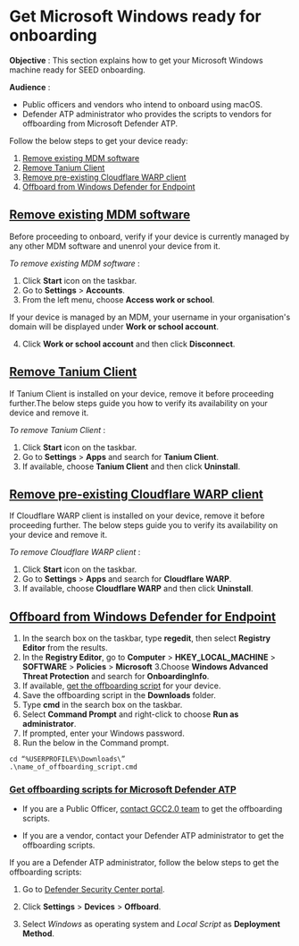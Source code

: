 # Get Microsoft Windows ready for onboarding

**Objective** : This section explains how to get your Microsoft Windows machine ready for SEED onboarding.

**Audience** :
- Public officers and vendors who intend to onboard using macOS.
- Defender ATP administrator who provides the scripts to vendors for offboarding from Microsoft Defender ATP.

Follow the below steps to get your device ready:
1. [Remove existing MDM software](#remove-existing-mdm-software)
2. [Remove Tanium Client](#remove-tanium-client)
3. [Remove pre-existing Cloudflare WARP client](#remove-pre-existing-cloudflare-warp-client)
4. [Offboard from Windows Defender for Endpoint](#offboard-from-windows-defender-for-endpoint)

## [Remove existing MDM software](#remove-existing-mdm-software)
Before proceeding to onboard, verify if your device is currently managed by any other MDM software and unenrol your device from it.

*To remove existing MDM software* :
1. Click **Start** icon on the taskbar.
2. Go to **Settings** > **Accounts**.
3. From the left menu, choose **Access work or school**.
<!-- image verify-mdm-->
If your device is managed by an MDM, your username in your organisation's domain will be displayed under **Work or school account**.
<!--image access-work-orschool-account-->
4. Click **Work or school account** and then click **Disconnect**.

## [Remove Tanium Client](#remove-tanium-client)
If Tanium Client is installed on your device, remove it before proceeding further.The below steps guide you how to verify its availability on your device and remove it.

*To remove Tanium Client* :
1. Click **Start** icon on the taskbar.
2. Go to **Settings** > **Apps** and search for **Tanium Client**.
3. If available, choose **Tanium Client** and then click **Uninstall**.

## [Remove pre-existing Cloudflare WARP client](#remove-pre-existing-cloudflare-warp-client)
If Cloudflare WARP client is installed on your device, remove it before proceeding further. The below steps guide you to verify its availability on your device and remove it.

*To remove Cloudflare WARP client* :
1. Click **Start** icon on the taskbar.
2. Go to **Settings** > **Apps** and search for **Cloudflare WARP**.
3. If available, choose **Cloudflare WARP** and then click **Uninstall**.

## [Offboard from Windows Defender for Endpoint](#offboard-from-windows-defender-for-endpoint)
1. In the search box on the taskbar, type **regedit**, then select **Registry Editor** from the results.  
2. In the **Registry Editor**, go to **Computer** > **HKEY_LOCAL_MACHINE** > **SOFTWARE** > **Policies** > **Microsoft**
3.Choose **Windows Advanced Threat Protection** and search for **OnboardingInfo**.
4. If available, [get the offboarding script](#get-offboarding-scripts-for-microsoft-defender-atp) for your device.
5. Save the offboarding script in the **Downloads** folder.
6. Type **cmd** in the search box on the taskbar.
7. Select **Command Prompt** and right-click to choose **Run as administrator**.
8. If prompted, enter your Windows password.
9. Run the below in the Command prompt.

 ```
 cd “%USERPROFILE%\Downloads\”
.\name_of_offboarding_script.cmd
  ```

  ### [Get offboarding scripts for Microsoft Defender ATP](#get-offboarding-scripts-for-microsoft-defender-atp)

  - If you are a Public Officer, [contact GCC2.0 team](gcc2.0_support@tech.gov.sg) to get the offboarding scripts.

  - If you are a vendor, contact your Defender ATP administrator to get the offboarding scripts.

  If you are a Defender ATP administrator, follow the below steps to get the offboarding scripts:

   1. Go to [Defender Security Center portal](https://securitycenter.windows.com/).

   2. Click **Settings** > **Devices** > **Offboard**.

   3. Select *Windows* as operating system and *Local Script* as **Deployment Method**.

<!--
  ### [Get offboarding scripts for Microsoft Defender ATP](#get-offboarding-scripts-for-microsoft-defender-atp)

  - If you are a Public Officer, [contact GCC2.0 team](gcc2.0_support@tech.gov.sg) to get the offboarding scripts.

  - If you are a vendor, contact your Defender ATP administrator to get the offboarding scripts. The Defender ATP administrator will do the following:


-->







<!--


## (1) Unenroll your device from existing Mobile Device Management (MDM) software

1. To check if your device is currently managed by MDM software, navigate to &quot;Settings \&gt; Accounts \&gt; Access work or school&quot; and verify that there is an entry titled &quot;Work or school account&quot; with a username below.
  1. If no entry exists, you can skip the rest of this section.
2. To ensure that you unenroll from any existing MDM software, click on the entry and select &quot;Disconnect&quot;.

## (2) Remove pre-existing Tanium Client

1. To check if the Tanium Client is installed on your device, navigate to &quot;Settings \&gt; Apps&quot; and verify that an app named &quot;Tanium Client&quot; exists.
  1. If no such app exists, you can skip the rest of this section
2. If the app exists, click on the entry and select &quot;Uninstall&quot;.

## (3) Remove pre-existing Cloudflare WARP client

1. To check if the WARP client is installed on your device, navigate to &quot;Settings \&gt; Apps&quot; and verify that an app named &quot;Cloudflare WARP&quot; exists.
2. If the app exists, click on the entry and select &quot;Uninstall&quot;.

## (4) Offboard from Defender for Endpoint

1. To check if Windows Defender is onboarded into Defender for Endpoint:
  1. Go to &quot;Start&quot; and search for an app called &quot;Registry Editor&quot;.
  2. Within the registry editor, navigate to the path &quot; **Computer\HKEY\_LOCAL\_MACHINE\SOFTWARE\Policies\Microsoft**&quot;.
  3. Click on the subkey named &quot; **Windows Advanced Threat Protection**&quot; and verify the existence of a value named &quot; **OnboardingInfo**&quot;.
  4. If this value does not exist, Windows Defender is not onboarded into Defender for Endpoint and you can skip the rest of this section.
2. To offboard Windows Defender from the Defender for Endpoint service, obtain an **offboarding script** from your Defender Security Center administrator. Your administrator can follow steps a,b &amp; c below to obtain the script.
  1. This script can be found in the [Defender Security Center portal](https://securitycenter.windows.com/).
  2. Go to Settings \&gt; Device management \&gt; Offboarding and select Windows 10 as the operating system, with &quot;Local Script&quot; as deployment method.
  3. **This step is IMPORTANT** , please do not proceed without offboarding!
3. Place the offboarding script in your &quot;Downloads&quot; folder.
4. Go to &quot;Start&quot; and type &quot;cmd&quot;.
5. In the matches that appear, right-click on &quot;Command Prompt&quot;and select &quot;Run as administrator&quot;. Enter your Windows password if prompted.
6. Copy the following 2 commands into the &quot;Command Prompt&quot; window and click &quot;Enter&quot;. You may have to wait for around 30 seconds for the second command to finish executing:

**cd &quot;%USERPROFILE%\Downloads\&quot;**

**.\name\_of\_offboarding\_script.cmd** -->
